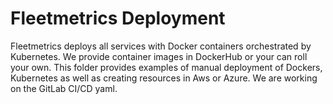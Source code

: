 # Fleetmetrics Deployment
Fleetmetrics deploys all services with Docker containers orchestrated by Kubernetes. We provide container images in DockerHub or your can roll your own. This folder provides examples of manual deployment of Dockers, Kubernetes as well as creating resources in Aws or Azure. We are working on the GitLab CI/CD yaml.

